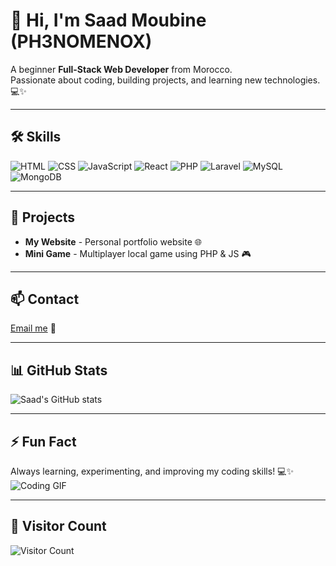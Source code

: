 # 👋 Hi, I'm Saad Moubine (PH3NOMENOX)
A beginner **Full-Stack Web Developer** from Morocco.  
Passionate about coding, building projects, and learning new technologies. 💻✨

---

## 🛠 Skills
![HTML](https://img.shields.io/badge/HTML5-E34F26?style=for-the-badge&logo=html5&logoColor=white)
![CSS](https://img.shields.io/badge/CSS3-1572B6?style=for-the-badge&logo=css3&logoColor=white)
![JavaScript](https://img.shields.io/badge/JavaScript-F7DF1E?style=for-the-badge&logo=javascript&logoColor=black)
![React](https://img.shields.io/badge/React-61DAFB?style=for-the-badge&logo=react&logoColor=black)
![PHP](https://img.shields.io/badge/PHP-777BB4?style=for-the-badge&logo=php&logoColor=white)
![Laravel](https://img.shields.io/badge/Laravel-FD3A1C?style=for-the-badge&logo=laravel&logoColor=white)
![MySQL](https://img.shields.io/badge/MySQL-4479A1?style=for-the-badge&logo=mysql&logoColor=white)
![MongoDB](https://img.shields.io/badge/MongoDB-47A248?style=for-the-badge&logo=mongodb&logoColor=white)

---

## 📂 Projects
- **My Website** - Personal portfolio website 🌐  
- **Mini Game** - Multiplayer local game using PHP & JS 🎮  

---

## 📫 Contact
[Email me](mailto:moubinesaad@gmail.com) 📧  

---

## 📊 GitHub Stats
![Saad's GitHub stats](https://github-readme-stats.vercel.app/api?username=PH3NOMENOX&show_icons=true&theme=radical)

---

## ⚡ Fun Fact
Always learning, experimenting, and improving my coding skills! 💻✨  
![Coding GIF](https://media.giphy.com/media/L05HgB2h6qICDs5Sms/giphy.gif)

---

## 👀 Visitor Count
![Visitor Count](https://profile-counter.glitch.me/PH3NOMENOX/count.svg)

